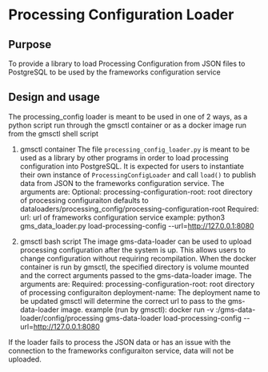 # Processing Configuration Loader

## Purpose

To provide a library to load Processing Configuration from JSON files to PostgreSQL to be used by the frameworks configuration service

## Design and usage

The processing_config loader is meant to be used in one of 2 ways, as a python script run through the gmsctl container or as a docker image run from the gmsctl shell script

1) gmsctl container
The file `processing_config_loader.py` is meant to be used as a library by other programs in order to load processing configuration into PostgreSQL.
It is expected for users to instantiate their own instance of `ProcessingConfigLoader` and call `load()` to publish data from JSON to the frameworks configuration service.
The arguments are: 
    Optional:
        processing-configuration-root: root directory of processing configuraiton
            defaults to dataloaders/processing_config/processing-configuration-root
    Required:
        url: url of frameworks configuration service
example:
python3 gms_data_loader.py load-processing-config --url=http://127.0.0.1:8080 

2) gmsctl bash script
The image gms-data-loader can be used to upload processing configuration after the system is up.  This allows users to change configuration without requiring recompilation.
When the docker container is run by gmsctl, the specified directory is volume mounted and the correct arguments passed to the gms-data-loader image.
The arguments are:
    Required:
        processing-configuration-root: root directory of processing configuraiton
        deployment-name: The deployment name to be updated
            gmsctl will determine the correct url to pass to the gms-data-loader image.
example (run by gmsctl):
docker run -v <local-path>:/gms-data-loader/config/processing gms-data-loader load-processing-config --url=http://127.0.0.1:8080

If the loader fails to process the JSON data or has an issue with the connection to the frameworks configuraiton service, data will not be uploaded.